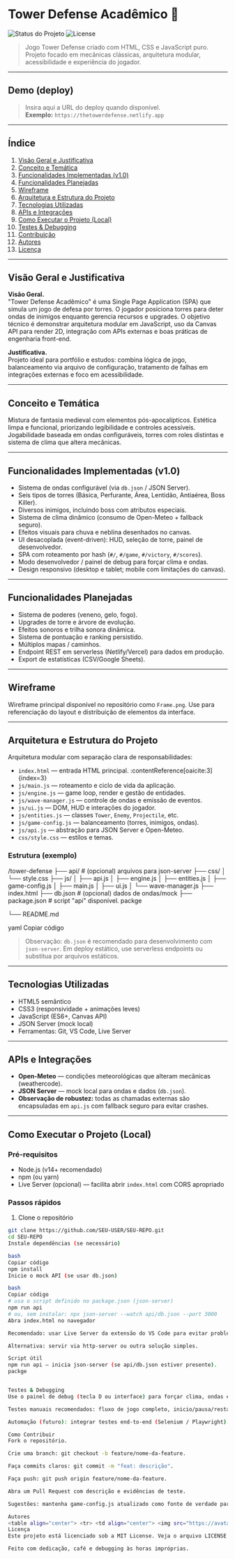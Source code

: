 # Tower Defense Acadêmico 🎯

![Status do Projeto](https://img.shields.io/badge/status-v1.0--alpha-yellow) ![License](https://img.shields.io/badge/license-MIT-blue)

> Jogo Tower Defense criado com HTML, CSS e JavaScript puro. Projeto focado em mecânicas clássicas, arquitetura modular, acessibilidade e experiência do jogador.

---

## Demo (deploy)
> Insira aqui a URL do deploy quando disponível.  
**Exemplo:** `https://thetowerdefense.netlify.app`

---

## Índice

1. [Visão Geral e Justificativa](#visão-geral-e-justificativa)  
2. [Conceito e Temática](#conceito-e-temática)  
3. [Funcionalidades Implementadas (v1.0)](#funcionalidades-implementadas-v10)  
4. [Funcionalidades Planejadas](#funcionalidades-planejadas)  
5. [Wireframe](#wireframe)  
6. [Arquitetura e Estrutura do Projeto](#arquitetura-e-estrutura-do-projeto)  
7. [Tecnologias Utilizadas](#tecnologias-utilizadas)  
8. [APIs e Integrações](#apis-e-integrações)  
9. [Como Executar o Projeto (Local)](#como-executar-o-projeto-local)  
10. [Testes & Debugging](#testes--debugging)  
11. [Contribuição](#contribuição)  
12. [Autores](#autores)  
13. [Licença](#licença)

---

## Visão Geral e Justificativa

**Visão Geral.**  
"Tower Defense Acadêmico" é uma Single Page Application (SPA) que simula um jogo de defesa por torres. O jogador posiciona torres para deter ondas de inimigos enquanto gerencia recursos e upgrades. O objetivo técnico é demonstrar arquitetura modular em JavaScript, uso da Canvas API para render 2D, integração com APIs externas e boas práticas de engenharia front-end.

**Justificativa.**  
Projeto ideal para portfólio e estudos: combina lógica de jogo, balanceamento via arquivo de configuração, tratamento de falhas em integrações externas e foco em acessibilidade.

---

## Conceito e Temática

Mistura de fantasia medieval com elementos pós-apocalípticos. Estética limpa e funcional, priorizando legibilidade e controles acessíveis. Jogabilidade baseada em ondas configuráveis, torres com roles distintas e sistema de clima que altera mecânicas.

---

## Funcionalidades Implementadas (v1.0)

- Sistema de ondas configurável (via `db.json` / JSON Server).  
- Seis tipos de torres (Básica, Perfurante, Área, Lentidão, Antiaérea, Boss Killer).  
- Diversos inimigos, incluindo boss com atributos especiais.  
- Sistema de clima dinâmico (consumo de Open-Meteo + fallback seguro).  
- Efeitos visuais para chuva e neblina desenhados no canvas.  
- UI desacoplada (event-driven): HUD, seleção de torre, painel de desenvolvedor.  
- SPA com roteamento por hash (`#/`, `#/game`, `#/victory`, `#/scores`).  
- Modo desenvolvedor / painel de debug para forçar clima e ondas.  
- Design responsivo (desktop e tablet; mobile com limitações do canvas).

---

## Funcionalidades Planejadas

- Sistema de poderes (veneno, gelo, fogo).  
- Upgrades de torre e árvore de evolução.  
- Efeitos sonoros e trilha sonora dinâmica.  
- Sistema de pontuação e ranking persistido.  
- Múltiplos mapas / caminhos.  
- Endpoint REST em serverless (Netlify/Vercel) para dados em produção.  
- Export de estatísticas (CSV/Google Sheets).

---

## Wireframe

Wireframe principal disponível no repositório como `Frame.png`. Use para referenciação do layout e distribuição de elementos da interface.

---

## Arquitetura e Estrutura do Projeto

Arquitetura modular com separação clara de responsabilidades:

- `index.html` — entrada HTML principal. :contentReference[oaicite:3]{index=3}  
- `js/main.js` — roteamento e ciclo de vida da aplicação.  
- `js/engine.js` — game loop, render e gestão de entidades.  
- `js/wave-manager.js` — controle de ondas e emissão de eventos.  
- `js/ui.js` — DOM, HUD e interações do jogador.  
- `js/entities.js` — classes `Tower`, `Enemy`, `Projectile`, etc.  
- `js/game-config.js` — balanceamento (torres, inimigos, ondas).  
- `js/api.js` — abstração para JSON Server e Open-Meteo.  
- `css/style.css` — estilos e temas.

### Estrutura (exemplo)
/tower-defense
├── api/ # (opcional) arquivos para json-server
├── css/
│ └── style.css
├── js/
│ ├── api.js
│ ├── engine.js
│ ├── entities.js
│ ├── game-config.js
│ ├── main.js
│ ├── ui.js
│ └── wave-manager.js
├── index.html
├── db.json # (opcional) dados de ondas/mock
├── package.json # script "api" disponível. 
packge


└── README.md

yaml
Copiar código

> Observação: `db.json` é recomendado para desenvolvimento com `json-server`. Em deploy estático, use serverless endpoints ou substitua por arquivos estáticos.

---

## Tecnologias Utilizadas

- HTML5 semântico  
- CSS3 (responsividade + animações leves)  
- JavaScript (ES6+, Canvas API)  
- JSON Server (mock local)  
- Ferramentas: Git, VS Code, Live Server

---

## APIs e Integrações

- **Open-Meteo** — condições meteorológicas que alteram mecânicas (weathercode).  
- **JSON Server** — mock local para ondas e dados (`db.json`).  
- **Observação de robustez:** todas as chamadas externas são encapsuladas em `api.js` com fallback seguro para evitar crashes.

---

## Como Executar o Projeto (Local)

### Pré-requisitos

- Node.js (v14+ recomendado)  
- npm (ou yarn)  
- Live Server (opcional) — facilita abrir `index.html` com CORS apropriado

### Passos rápidos

1. Clone o repositório
```bash
git clone https://github.com/SEU-USER/SEU-REPO.git
cd SEU-REPO
Instale dependências (se necessário)

bash
Copiar código
npm install
Inicie o mock API (se usar db.json)

bash
Copiar código
# usa o script definido no package.json (json-server)
npm run api
# ou, sem instalar: npx json-server --watch api/db.json --port 3000
Abra index.html no navegador

Recomendado: usar Live Server da extensão do VS Code para evitar problemas de CORS.

Alternativa: servir via http-server ou outra solução simples.

Script útil
npm run api — inicia json-server (se api/db.json estiver presente). 
packge


Testes & Debugging
Use o painel de debug (tecla D ou interface) para forçar clima, ondas e testar balanceamento.

Testes manuais recomendados: fluxo de jogo completo, inicio/pausa/restart, comportamento de torres sob diferentes climas.

Automação (futuro): integrar testes end-to-end (Selenium / Playwright).

Como Contribuir
Fork o repositório.

Crie uma branch: git checkout -b feature/nome-da-feature.

Faça commits claros: git commit -m "feat: descrição".

Faça push: git push origin feature/nome-da-feature.

Abra um Pull Request com descrição e evidências de teste.

Sugestões: mantenha game-config.js atualizado como fonte de verdade para balanceamento.

Autores
<table align="center"> <tr> <td align="center"> <img src="https://avatars.githubusercontent.com/u/200134059?v=4" width="96" alt="Ismael" /> <br/> <sub><b>Ismael Gomes (Rex)</b></sub> </td> <td align="center"> <img src="https://avatars.githubusercontent.com/u/202681925?v=4" width="96" alt="Eduardo" /> <br/> <sub><b>Eduardo Monteiro</b></sub> </td> </tr> </table>
Licença
Este projeto está licenciado sob a MIT License. Veja o arquivo LICENSE para detalhes.

Feito com dedicação, café e debugging às horas impróprias.
